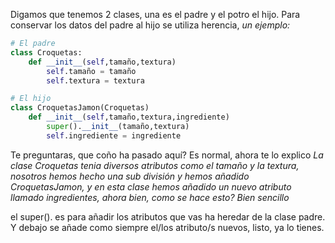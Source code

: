 Digamos que tenemos 2 clases, una es el padre y el potro el hijo.
Para conservar los datos del padre al hijo se utiliza herencia, *un ejemplo:*
```python
# El padre
class Croquetas:
	def __init__(self,tamaño,textura)
		self.tamaño = tamaño
		self.textura = textura

# El hijo
class CroquetasJamon(Croquetas)
	def __init__(self,tamaño,textura,ingrediente)
		super().__init__(tamaño,textura)
		self.ingrediente = ingrediente
```

Te preguntaras, que coño ha pasado aquí? Es normal, ahora te lo explico
*La clase Croquetas tenia diversos atributos como el tamaño y la textura, nosotros hemos hecho una sub división y hemos añadido CroquetasJamon, y en esta clase hemos añadido un nuevo atributo llamado ingredientes, ahora bien, como se hace esto? Bien sencillo*

el super(). es para añadir los atributos que vas ha heredar de la clase padre.
Y debajo se añade como siempre el/los atributo/s nuevos, listo, ya lo tienes.